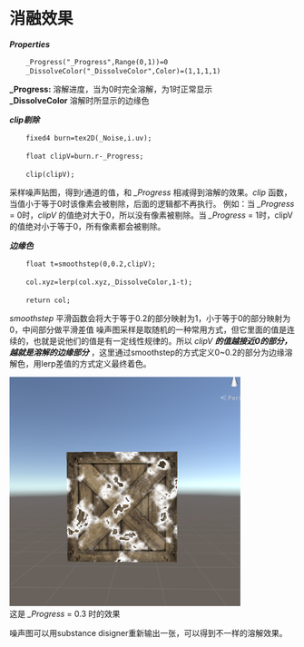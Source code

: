 # 消融效果  

***Properties***

```
	_Progress("_Progress",Range(0,1))=0
	_DissolveColor("_DissolveColor",Color)=(1,1,1,1)
```  

**_Progress:** 溶解进度，当为0时完全溶解，为1时正常显示  
**_DissolveColor** 溶解时所显示的边缘色  

***clip剔除***  

```
	fixed4 burn=tex2D(_Noise,i.uv);

	float clipV=burn.r-_Progress;

	clip(clipV);
```  
采样噪声贴图，得到r通道的值，和 *_Progress* 相减得到溶解的效果。*clip* 函数，当值小于等于0时该像素会被剔除，后面的逻辑都不再执行。
例如：当 *_Progress* = 0时，*clipV* 的值绝对大于0，所以没有像素被剔除。当 *_Progress* = 1时，clipV的值绝对小于等于0，所有像素都会被剔除。  

***边缘色***  

```
	float t=smoothstep(0,0.2,clipV);

	col.xyz=lerp(col.xyz,_DissolveColor,1-t);

	return col;
```  
*smoothstep* 平滑函数会将大于等于0.2的部分映射为1，小于等于0的部分映射为0，中间部分做平滑差值 
噪声图采样是取随机的一种常用方式，但它里面的值是连续的，也就是说他们的值是有一定线性规律的。所以 *clipV* ***的值越接近0的部分，越就是溶解的边缘部分*** ，这里通过smoothstep的方式定义0~0.2的部分为边缘溶解色，用lerp差值的方式定义最终着色。  

![render](screenshoot/render.png)  
这是 *_Progress* = 0.3 时的效果  

噪声图可以用substance disigner重新输出一张，可以得到不一样的溶解效果。
